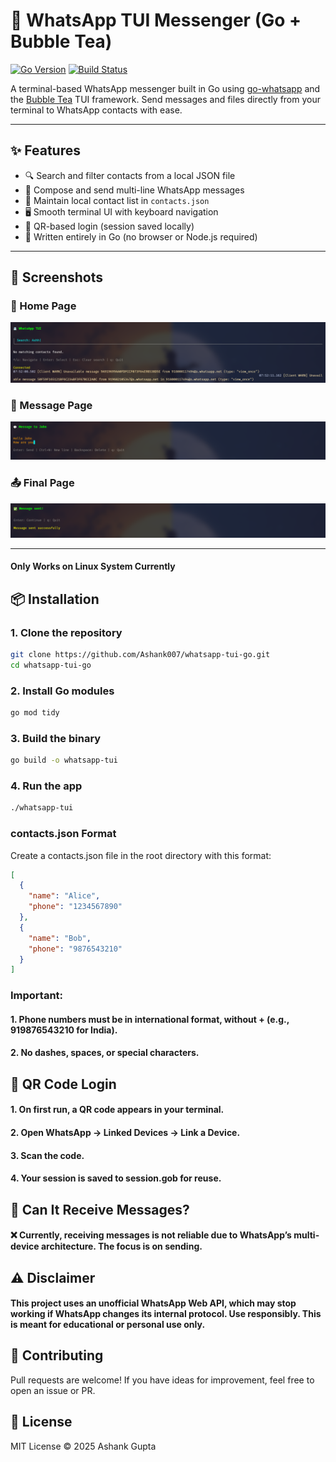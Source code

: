 # 📱 WhatsApp TUI Messenger (Go + Bubble Tea)

[![Go Version](https://img.shields.io/badge/Go-1.20+-00ADD8?logo=go)](https://golang.org/)
[![Build Status](https://img.shields.io/badge/build-passing-brightgreen?logo=github-actions)](https://github.com/yourusername/whatsapp-tui-go/actions)


A terminal-based WhatsApp messenger built in Go using [go-whatsapp](https://github.com/Rhymen/go-whatsapp) and the [Bubble Tea](https://github.com/charmbracelet/bubbletea) TUI framework. Send messages and files directly from your terminal to WhatsApp contacts with ease.

---

## ✨ Features

- 🔍 Search and filter contacts from a local JSON file
- 💬 Compose and send multi-line WhatsApp messages
- 📄 Maintain local contact list in `contacts.json`
- 🖥️ Smooth terminal UI with keyboard navigation
- 🔐 QR-based login (session saved locally)
- 🧠 Written entirely in Go (no browser or Node.js required)

---

## 📸 Screenshots

### 🧭 Home Page
![Home Page](assets/1.png)

### 💬 Message Page
![Message Page](assets/2.png)

### 📤 Final Page
![Final Page](assets/3.png)

---


#### Only Works on Linux System Currently 


## 📦 Installation
### 1. Clone the repository
```bash
git clone https://github.com/Ashank007/whatsapp-tui-go.git
cd whatsapp-tui-go
```
### 2. Install Go modules
```bash
go mod tidy
```
### 3. Build the binary
```bash
go build -o whatsapp-tui
```
### 4. Run the app
```bash
./whatsapp-tui
```

### contacts.json Format
Create a contacts.json file in the root directory with this format:

```json
[
  {
    "name": "Alice",
    "phone": "1234567890"
  },
  {
    "name": "Bob",
    "phone": "9876543210"
  }
]

```
### Important:

#### 1. Phone numbers must be in international format, without + (e.g., 919876543210 for India).

#### 2. No dashes, spaces, or special characters.

## 🔑 QR Code Login

#### 1. On first run, a QR code appears in your terminal.

#### 2. Open WhatsApp → Linked Devices → Link a Device.

#### 3. Scan the code.

#### 4. Your session is saved to session.gob for reuse.

## 🔄 Can It Receive Messages?

#### ❌ Currently, receiving messages is not reliable due to WhatsApp’s multi-device architecture. The focus is on sending.

## ⚠️ Disclaimer

#### This project uses an unofficial WhatsApp Web API, which may stop working if WhatsApp changes its internal protocol. Use responsibly. This is meant for educational or personal use only.

## 🙌 Contributing

Pull requests are welcome! If you have ideas for improvement, feel free to open an issue or PR.


## 📄 License

MIT License
© 2025 Ashank Gupta

